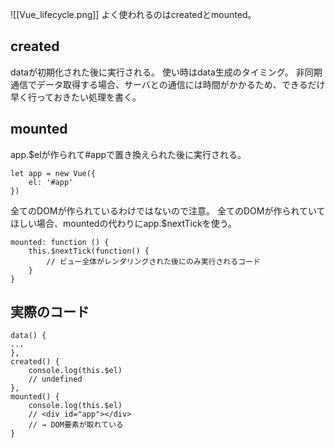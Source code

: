 ![[Vue_lifecycle.png]]
よく使われるのはcreatedとmounted。

## created
dataが初期化された後に実行される。
使い時はdata生成のタイミング。
非同期通信でデータ取得する場合、サーバとの通信には時間がかかるため、できるだけ早く行っておきたい処理を書く。

## mounted
app.$elが作られて#appで置き換えられた後に実行される。
```
let app = new Vue({
	el: '#app'
})
```

全てのDOMが作られているわけではないので注意。
全てのDOMが作られていてほしい場合、mountedの代わりにapp.$nextTickを使う。
```
mounted: function () {
	this.$nextTick(function() {
		// ビュー全体がレンダリングされた後にのみ実行されるコード
	}
}
```

## 実際のコード
```
data() {
...
},
created() {
	console.log(this.$el)
	// undefined
},
mounted() {
	console.log(this.$el)
	// <div id="app"></div>
	// → DOM要素が取れている	
}
```